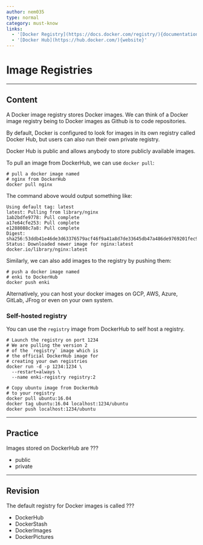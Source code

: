 ```yaml
---
author: nem035
type: normal
category: must-know
links:
  - '[Docker Registry](https://docs.docker.com/registry/){documentation}'
  - '[Docker Hub](https://hub.docker.com/){website}'
---
```


# Image Registries


---

## Content

A Docker image registry stores Docker images. We can think of a Docker image registry being to Docker images as Github is to code repositories.

By default, Docker is configured to look for images in its own registry called Docker Hub, but users can also run their own private registry.

Docker Hub is public and allows anybody to store publicly available images.

To pull an image from DockerHub, we can use `docker pull`:

```plain-text
# pull a docker image named
# nginx from DockerHub
docker pull nginx
```

The command above would output something like:

```plain-text
Using default tag: latest
latest: Pulling from library/nginx
1ab2bdfe9778: Pull complete
a17e64cfe253: Pull complete
e1288088c7a8: Pull complete
Digest: sha256:53ddb41e46de3d63376579acf46f9a41a8d7de33645db47a486de9769201fec9
Status: Downloaded newer image for nginx:latest
docker.io/library/nginx:latest
```

Similarly, we can also add images to the registry by pushing them:

```plain-text
# push a docker image named
# enki to DockerHub
docker push enki
```

Alternatively, you can host your docker images on GCP, AWS, Azure, GitLab, JFrog or even on your own system.

### Self-hosted registry

You can use the `registry` image from DockerHub to self host a registry.

```plain-text
# Launch the registry on port 1234
# We are pulling the version 2
# of the `registry` image which is
# the official DockerHub image for
# creating your own registries
docker run -d -p 1234:1234 \
  --restart=always \
  --name enki-registry registry:2

# Copy ubuntu image from DockerHub
# to your registry
docker pull ubuntu:16.04
docker tag ubuntu:16.04 localhost:1234/ubuntu
docker push localhost:1234/ubuntu
```


---

## Practice

Images stored on DockerHub are ???

- public
- private


---

## Revision

The default registry for Docker images is called ???

- DockerHub
- DockerStash
- DockerImages
- DockerPictures
 

